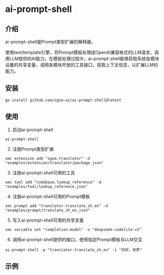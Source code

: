 # ai-prompt-shell

## 介绍

ai-prompt-shell是Prompt类型扩展的解释器。

使用text/template引擎，将Prompt模板处理成OpenAI兼容格式的LLM请求，调用LLM提供的AI能力。在模板处理过程中，ai-prompt-shell能够获取系统各模块设置的共享变量，调用各模块开放的工具接口，获取上下文信息，以扩展LLM的能力。

## 安装

```shell
go install github.com/zgsm-ai/ai-prompt-shell@latest
```

## 使用

1. 启动ai-prompt-shell

```shell
ai-prompt-shell
```

2. 注册Prompt类型扩展

```shell
smc extension add "zgsm.translator" -d "examples/extension/translator/package.json"
```

3. 注册ai-prompt-shell可用的工具

```shell
smc tool add "codebase.lookup_reference" -d "examples/tool/lookup_reference.json"
```

4. 注册ai-prompt-shell可用的Prompt模板

```shell
smc prompt add "translator.translate_zh_en" -d "examples/prompt/translate_zh_en.json"
```

5. 写入ai-prompt-shell可用的共享变量

```shell
smc variable set "completion.model" -v "deepseek-codelite-v3"
```

6. 调用ai-prompt-shell提供的接口，使用指定Prompt模板与LLM交互

```shell
ai-prompt-shell -p "translator.translate_zh_en" -i "你好，世界"
```

## 示例
